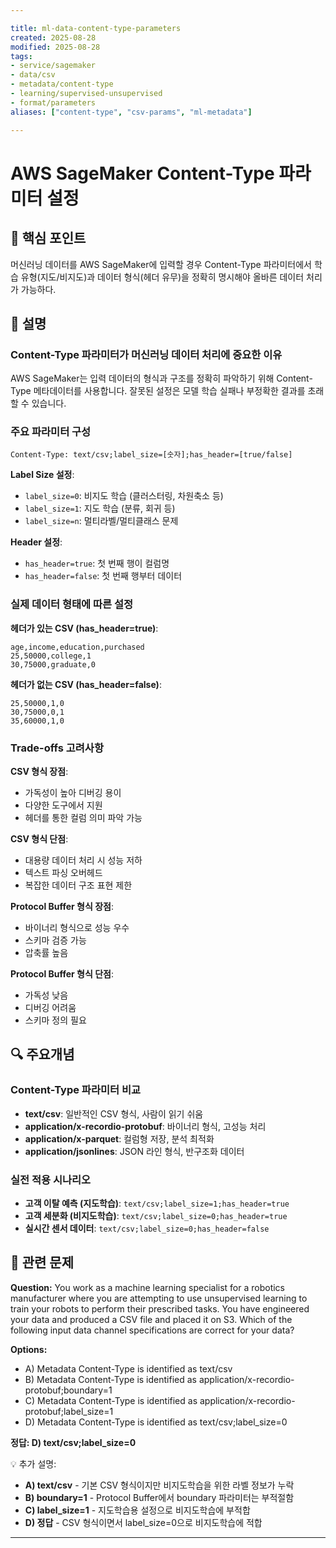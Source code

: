 ```yaml
---

title: ml-data-content-type-parameters
created: 2025-08-28
modified: 2025-08-28
tags:
- service/sagemaker
- data/csv
- metadata/content-type
- learning/supervised-unsupervised
- format/parameters
aliases: ["content-type", "csv-params", "ml-metadata"]

---
```


# AWS SageMaker Content-Type 파라미터 설정

## 🎯 핵심 포인트

머신러닝 데이터를 AWS SageMaker에 입력할 경우 Content-Type 파라미터에서 학습 유형(지도/비지도)과 데이터 형식(헤더 유무)을 정확히 명시해야 올바른 데이터 처리가 가능하다.

## 📝 설명

### Content-Type 파라미터가 머신러닝 데이터 처리에 중요한 이유

AWS SageMaker는 입력 데이터의 형식과 구조를 정확히 파악하기 위해 Content-Type 메타데이터를 사용합니다. 잘못된 설정은 모델 학습 실패나 부정확한 결과를 초래할 수 있습니다.

### 주요 파라미터 구성

```
Content-Type: text/csv;label_size=[숫자];has_header=[true/false]
```

**Label Size 설정**:
- `label_size=0`: 비지도 학습 (클러스터링, 차원축소 등)
- `label_size=1`: 지도 학습 (분류, 회귀 등)
- `label_size=n`: 멀티라벨/멀티클래스 문제

**Header 설정**:
- `has_header=true`: 첫 번째 행이 컬럼명
- `has_header=false`: 첫 번째 행부터 데이터

### 실제 데이터 형태에 따른 설정

**헤더가 있는 CSV (has_header=true)**:
```csv
age,income,education,purchased
25,50000,college,1
30,75000,graduate,0
```

**헤더가 없는 CSV (has_header=false)**:
```csv
25,50000,1,0
30,75000,0,1
35,60000,1,0
```

### Trade-offs 고려사항

**CSV 형식 장점**:
- 가독성이 높아 디버깅 용이
- 다양한 도구에서 지원
- 헤더를 통한 컬럼 의미 파악 가능

**CSV 형식 단점**:
- 대용량 데이터 처리 시 성능 저하
- 텍스트 파싱 오버헤드
- 복잡한 데이터 구조 표현 제한

**Protocol Buffer 형식 장점**:
- 바이너리 형식으로 성능 우수
- 스키마 검증 가능
- 압축률 높음

**Protocol Buffer 형식 단점**:
- 가독성 낮음
- 디버깅 어려움
- 스키마 정의 필요

## 🔍 주요개념

### Content-Type 파라미터 비교

- **text/csv**: 일반적인 CSV 형식, 사람이 읽기 쉬움
- **application/x-recordio-protobuf**: 바이너리 형식, 고성능 처리
- **application/x-parquet**: 컬럼형 저장, 분석 최적화
- **application/jsonlines**: JSON 라인 형식, 반구조화 데이터

### 실전 적용 시나리오

- **고객 이탈 예측 (지도학습)**: `text/csv;label_size=1;has_header=true`
- **고객 세분화 (비지도학습)**: `text/csv;label_size=0;has_header=true`
- **실시간 센서 데이터**: `text/csv;label_size=0;has_header=false`

## 📝 관련 문제

**Question:** You work as a machine learning specialist for a robotics manufacturer where you are attempting to use unsupervised learning to train your robots to perform their prescribed tasks. You have engineered your data and produced a CSV file and placed it on S3. Which of the following input data channel specifications are correct for your data?

**Options:**

- A) Metadata Content-Type is identified as text/csv
- B) Metadata Content-Type is identified as application/x-recordio-protobuf;boundary=1
- C) Metadata Content-Type is identified as application/x-recordio-protobuf;label_size=1
- D) Metadata Content-Type is identified as text/csv;label_size=0

**정답: D) text/csv;label_size=0**

💡 추가 설명:

- **A) text/csv** - 기본 CSV 형식이지만 비지도학습을 위한 라벨 정보가 누락
- **B) boundary=1** - Protocol Buffer에서 boundary 파라미터는 부적절함
- **C) label_size=1** - 지도학습용 설정으로 비지도학습에 부적합
- **D) 정답** - CSV 형식이면서 label_size=0으로 비지도학습에 적합

---